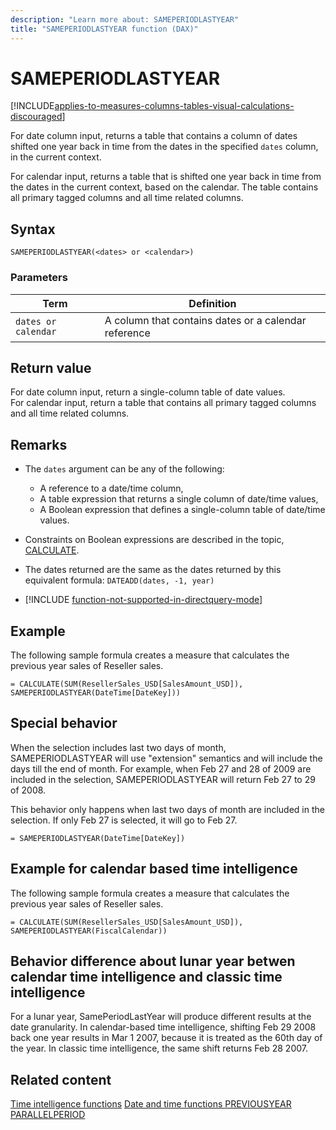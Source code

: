 ```yaml
---
description: "Learn more about: SAMEPERIODLASTYEAR"
title: "SAMEPERIODLASTYEAR function (DAX)"
---
```

# SAMEPERIODLASTYEAR

[!INCLUDE[applies-to-measures-columns-tables-visual-calculations-discouraged](includes/applies-to-measures-columns-tables-visual-calculations-discouraged.md)]

For date column input, returns a table that contains a column of dates shifted one year back in time from the dates in the specified `dates` column, in the current context.

For calendar input, returns a table that is shifted one year back in time from the dates in the current context, based on the calendar. The table contains all primary tagged columns and all time related columns.

## Syntax

```
SAMEPERIODLASTYEAR(<dates> or <calendar>)
```

### Parameters

|Term|Definition|
|--------|--------------|
|`dates or calendar`|A column that contains dates or a calendar reference|

## Return value

For date column input, return a single-column table of date values.  
For calendar input, return a table that contains all primary tagged columns and all time related columns.

## Remarks

- The `dates` argument can be any of the following:
  - A reference to a date/time column,
  - A table expression that returns a single column of date/time values,
  - A Boolean expression that defines a single-column table of date/time values.

- Constraints on Boolean expressions are described in the topic, [CALCULATE](calculate-function-dax.md).

- The dates returned are the same as the dates returned by this equivalent formula: `DATEADD(dates, -1, year)`

- [!INCLUDE [function-not-supported-in-directquery-mode](includes/function-not-supported-in-directquery-mode.md)]

## Example

The following sample formula creates a measure that calculates the previous year sales of Reseller sales.

```dax
= CALCULATE(SUM(ResellerSales_USD[SalesAmount_USD]), SAMEPERIODLASTYEAR(DateTime[DateKey]))
```

## Special behavior

When the selection includes last two days of month, SAMEPERIODLASTYEAR will use "extension" semantics and will include the days till the end of month. For example, when Feb 27 and 28 of 2009 are included in the selection, SAMEPERIODLASTYEAR will return Feb 27 to 29 of 2008.

This behavior only happens when last two days of month are included in the selection. If only Feb 27 is selected, it will go to Feb 27.

```dax
= SAMEPERIODLASTYEAR(DateTime[DateKey])
```

## Example for calendar based time intelligence

The following sample formula creates a measure that calculates the previous year sales of Reseller sales.

```dax
= CALCULATE(SUM(ResellerSales_USD[SalesAmount_USD]), SAMEPERIODLASTYEAR(FiscalCalendar))
```

## Behavior difference about lunar year betwen calendar time intelligence and classic time intelligence
For a lunar year, SamePeriodLastYear will produce different results at the date granularity. In calendar-based time intelligence, shifting Feb 29 2008 back one year results in Mar 1 2007, because it is treated as the 60th day of the year. In classic time intelligence, the same shift returns Feb 28 2007.

## Related content

[Time intelligence functions](time-intelligence-functions-dax.md)
[Date and time functions ](date-and-time-functions-dax.md)
[PREVIOUSYEAR](previousyear-function-dax.md)
[PARALLELPERIOD](parallelperiod-function-dax.md)

